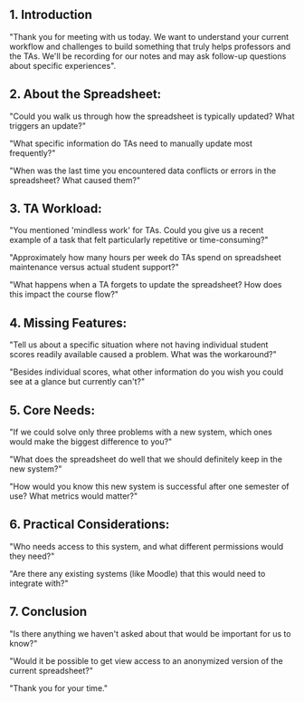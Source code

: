 ## 1. Introduction
"Thank you for meeting with us today. We want to understand your current workflow and challenges to build something that truly helps professors and the TAs. We'll be recording for our notes and may ask follow-up questions about specific experiences".

## 2. About the Spreadsheet:

"Could you walk us through how the spreadsheet is typically updated? What triggers an update?"

"What specific information do TAs need to manually update most frequently?"

"When was the last time you encountered data conflicts or errors in the spreadsheet? What caused them?"

## 3. TA Workload:
"You mentioned 'mindless work' for TAs. Could you give us a recent example of a task that felt particularly repetitive or time-consuming?"

"Approximately how many hours per week do TAs spend on spreadsheet maintenance versus actual student support?"

"What happens when a TA forgets to update the spreadsheet? How does this impact the course flow?"

## 4. Missing Features:
"Tell us about a specific situation where not having individual student scores readily available caused a problem. What was the workaround?"

"Besides individual scores, what other information do you wish you could see at a glance but currently can't?"

## 5. Core Needs:
"If we could solve only three problems with a new system, which ones would make the biggest difference to you?"

"What does the spreadsheet do well that we should definitely keep in the new system?"

"How would you know this new system is successful after one semester of use? What metrics would matter?"

## 6. Practical Considerations:
"Who needs access to this system, and what different permissions would they need?"

"Are there any existing systems (like Moodle) that this would need to integrate with?"

## 7. Conclusion
"Is there anything we haven't asked about that would be important for us to know?"

"Would it be possible to get view access to an anonymized version of the current spreadsheet?"

"Thank you for your time."
